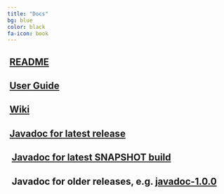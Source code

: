 ```yaml
---
title: "Docs"
bg: blue
color: black
fa-icon: book
---
```


## <i class="fa fa-arrow-right"></i>&nbsp;[README](https://github.com/jgrapht/jgrapht/blob/master/README.md)

## <i class="fa fa-info-circle"></i>&nbsp;[User Guide](guide/UserOverview)

## <i class="fa fa-pencil"></i>&nbsp;[Wiki](https://github.com/jgrapht/jgrapht/wiki)

## <i class="fa fa-sitemap"></i>&nbsp;[Javadoc for latest release](javadoc)
## <i class="fa fa-camera"></i>&nbsp;<i class="fa fa-sitemap"></i>&nbsp;[Javadoc for latest SNAPSHOT build](javadoc-SNAPSHOT)
## <i class="fa fa-history"></i>&nbsp;<i class="fa fa-sitemap"></i>&nbsp;Javadoc for older releases, e.g. [javadoc-1.0.0](javadoc-1.0.0)
